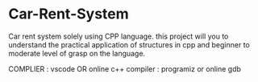 # Car-Rent-System
Car rent system solely using CPP language. this project will you to understand the practical application of structures in cpp and beginner to moderate level of grasp on the language.

COMPLIER : vscode OR online c++ compiler : programiz or online gdb 
